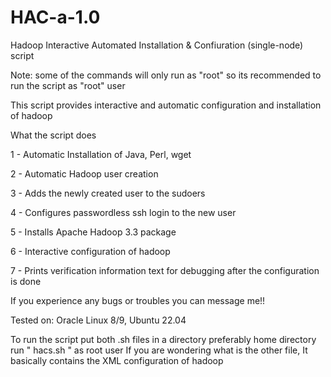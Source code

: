 # HAC-a-1.0
Hadoop Interactive Automated Installation & Confiuration (single-node) script

Note: some of the commands will only run as "root" so its recommended to run the script as "root" user


This script provides interactive and automatic configuration and installation of hadoop

What the script does

1 - Automatic Installation of Java, Perl, wget

2 - Automatic Hadoop user creation

3 - Adds the newly created user to the sudoers

4 - Configures passwordless ssh login to the new user

5 - Installs Apache Hadoop 3.3 package 

6 - Interactive configuration of hadoop 

7 - Prints verification information text for debugging after the configuration is done


If you experience any bugs or troubles you can message me!!

Tested on: Oracle Linux 8/9, Ubuntu 22.04

To run the script
put both .sh files in a directory preferably home directory 
run " hacs.sh " as root user 
If you are wondering what is the other file, It basically contains the XML configuration of hadoop 

